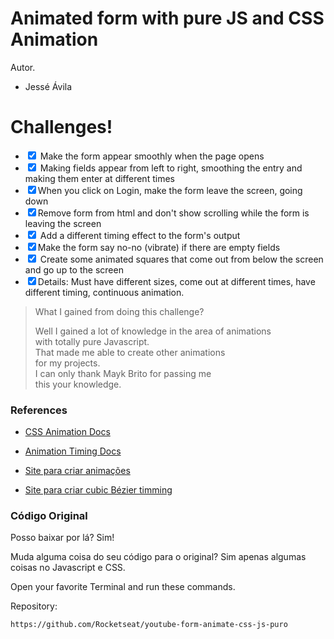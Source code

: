 <h1 class="code-line" data-line-start=0 data-line-end=1 ><a id="Formulrio_animado_com_JS_puro_e_CSS_Animation_0"></a>Animated form with pure JS and CSS Animation</h1>
<p class="has-line-data" data-line-start="2" data-line-end="3">Autor.</p>
<ul>
<li class="has-line-data" data-line-start="4" data-line-end="6">Jessé Ávila</li>
</ul>
<h1 class="code-line" data-line-start=6 data-line-end=7 ><a id="Desafios_6"></a>Challenges!</h1>
<ul>
<li class="has-line-data" data-line-start="8" data-line-end="9"><input type="checkbox" id="checkbox160" checked="true"><label for="checkbox160">
Make the form appear smoothly when the page opens</label></li>
<li class="has-line-data" data-line-start="9" data-line-end="10"><input type="checkbox" id="checkbox161" checked="true"><label for="checkbox161">
Making fields appear from left to right, smoothing the entry and making them enter at different times</label></li>
<li class="has-line-data" data-line-start="10" data-line-end="11"><input type="checkbox" id="checkbox162" checked="true"><label for="checkbox162">When you click on Login, make the form leave the screen, going down</label></li>
<li class="has-line-data" data-line-start="11" data-line-end="12"><input type="checkbox" id="checkbox163" checked="true"><label for="checkbox163">Remove form from html and don't show scrolling while the form is leaving the screen</label></li>
<li class="has-line-data" data-line-start="12" data-line-end="13"><input type="checkbox" id="checkbox164" checked="true"><label for="checkbox164">
Add a different timing effect to the form's output</label></li>
<li class="has-line-data" data-line-start="13" data-line-end="14"><input type="checkbox" id="checkbox165" checked="true"><label for="checkbox165">Make the form say no-no (vibrate) if there are empty fields</label></li>
<li class="has-line-data" data-line-start="14" data-line-end="15"><input type="checkbox" id="checkbox166" checked="true"><label for="checkbox166">
Create some animated squares that come out from below the screen and go up to the screen</label></li>
<li class="has-line-data" data-line-start="15" data-line-end="17"><input type="checkbox" id="checkbox167" checked="true"><label for="checkbox167">Details: Must have different sizes, come out at different times, have different timing, continuous animation.</label></li>
</ul>
<blockquote>
<p class="has-line-data" data-line-start="17" data-line-end="24">What I gained from doing this challenge?<br>

Well I gained a lot of knowledge in the area of animations<br>
with totally pure Javascript.<br>
That made me able to create other animations<br>
for my projects.<br>
I can only thank Mayk Brito for passing me<br>
this your knowledge.</p>
</blockquote>
<h3 class="code-line" data-line-start=26 data-line-end=27 ><a id="References_26"></a>References</h3>
<ul>
<li class="has-line-data" data-line-start="29" data-line-end="31">
<p class="has-line-data" data-line-start="29" data-line-end="30"><a href="https://developer.mozilla.org/en-US/docs/Web/CSS/CSS_Animations/Using_CSS_animations">CSS Animation Docs</a></p>
</li>
<li class="has-line-data" data-line-start="31" data-line-end="33">
<p class="has-line-data" data-line-start="31" data-line-end="32"><a href="https://developer.mozilla.org/en-US/docs/Web/CSS/animation-timing-function">Animation Timing Docs</a></p>
</li>
<li class="has-line-data" data-line-start="33" data-line-end="35">
<p class="has-line-data" data-line-start="33" data-line-end="34"><a href="http://animista.net/play/basic/scale-up">Site para criar animações</a></p>
</li>
<li class="has-line-data" data-line-start="35" data-line-end="37">
<p class="has-line-data" data-line-start="35" data-line-end="36"><a href="https://matthewlein.com/tools/ceaser">Site para criar cubic Bézier timming</a></p>
</li>
</ul>
<h3 class="code-line" data-line-start=37 data-line-end=38 ><a id="Cdigo_Original_37"></a>Código Original</h3>
<p class="has-line-data" data-line-start="39" data-line-end="40">Posso baixar por lá? Sim!</p>
<p class="has-line-data" data-line-start="41" data-line-end="42">Muda alguma coisa do seu código para o original? Sim apenas algumas coisas no Javascript e CSS.</p>
<p class="has-line-data" data-line-start="43" data-line-end="44">Open your favorite Terminal and run these commands.</p>
<p class="has-line-data" data-line-start="45" data-line-end="46">Repository:</p>
<pre><code class="has-line-data" data-line-start="47" data-line-end="49" class="language-sh">https://github.com/Rocketseat/youtube-form-animate-css-js-puro
</code></pre>
